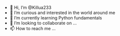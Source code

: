 - 👋 Hi, I’m @Killua233 
- 👀 I’m curious and interested in the world around me
- 🌱 I’m currently learning Python fundamentals
- 💞️ I’m looking to collaborate on ...
- 📫 How to reach me ...

<!---
Killua233/Killua233 is a ✨ special ✨ repository because its `README.md` (this file) appears on your GitHub profile.
You can click the Preview link to take a look at your changes.
--->
